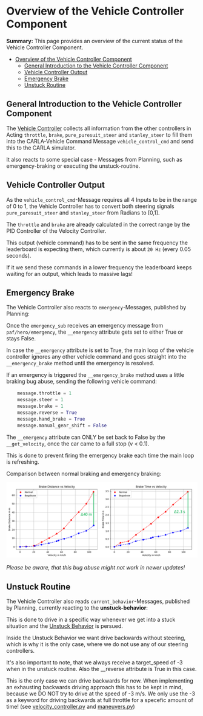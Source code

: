# Overview of the Vehicle Controller Component

**Summary:** This page provides an overview of the current status of the Vehicle Controller Component.

- [Overview of the Vehicle Controller Component](#overview-of-the-vehicle-controller-component)
  - [General Introduction to the Vehicle Controller Component](#general-introduction-to-the-vehicle-controller-component)
  - [Vehicle Controller Output](#vehicle-controller-output)
  - [Emergency Brake](#emergency-brake)
  - [Unstuck Routine](#unstuck-routine)

## General Introduction to the Vehicle Controller Component

The [Vehicle Controller](../../code/acting/src/acting/vehicle_controller.py) collects all information from the other controllers in Acting ```throttle```, ```brake```, ```pure_puresuit_steer``` and ```stanley_steer```
to fill them into the CARLA-Vehicle Command Message ```vehicle_control_cmd``` and send this to the CARLA simulator.

It also reacts to some special case - Messages from Planning, such as emergency-braking or executing the unstuck-routine.

## Vehicle Controller Output

As the ```vehicle_control_cmd```-Message requires all 4 Inputs to be in the range of 0 to 1, the Vehicle Controller has to convert both steering signals ```pure_puresuit_steer``` and ```stanley_steer``` from Radians to [0,1].

The ```throttle``` and ```brake``` are already calculated in the correct range by the PID Controller of the Velocity Controller.

This output (vehicle command) has to be sent in the same frequency the leaderboard is expecting them, which currently is about ```20 Hz``` (every 0.05 seconds).

If it we send these commands in a lower frequency the leaderboard keeps waiting for an output, which leads to massive lags!

## Emergency Brake

The Vehicle Controller also reacts to ```emergency```-Messages, published by Planning:

Once the ```emergency_sub``` receives an emergency message from ```paf/hero/emergency```, the ```__emergency``` attribute gets set to either True or stays False.

In case the ```__emergency``` attribute is set to True, the main loop of the vehicle controller ignores any other vehicle command and goes straight into the ```__emergency_brake``` method until the emergency is resolved.

If an emergency is triggered the ```__emergency_brake``` method uses a little braking bug abuse, sending the following vehicle command:

```Python
    message.throttle = 1
    message.steer = 1
    message.brake = 1
    message.reverse = True
    message.hand_brake = True
    message.manual_gear_shift = False
```

The ```__emergency``` attribute can ONLY be set back to False by the ```__get_velocity```, once the car came to a full stop (v < 0.1).

This is done to prevent firing the emergency brake each time the main loop is refreshing.

Comparison between normal braking and emergency braking:

![Braking Comparison](/doc/assets/acting/emergency_brake_stats_graph.png)

_Please be aware, that this bug abuse might not work in newer updates!_

## Unstuck Routine

The Vehicle Controller also reads ```current_behavior```-Messages, published by Planning, currently reacting to the **unstuck-behavior**:

This is done to drive in a specific way whenever we get into a stuck situation and the [Unstuck Behavior](/doc/planning/Behavior_detailed.md) is persued.

Inside the Unstuck Behavior we want drive backwards without steering, which is why it is the only case, where we do not use any of our steering controllers.

It's also important to note, that we always receive a target_speed of -3 when in the unstuck routine. Also the __reverse attribute is True in this case.

This is the only case we can drive backwards for now. When implementing an exhausting backwards driving approach this has to be kept in mind, because we DO NOT try to drive at the speed of -3 m/s. We only use the -3 as a keyword for driving backwards at full throttle for a specefic amount of time!
(see [velocity_controller.py](/code/acting/src/acting/velocity_controller.py)
and [maneuvers.py](/code/planning/src/behavior_agent/behaviours/maneuvers.py))
